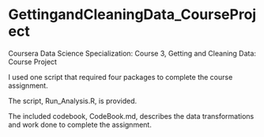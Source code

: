 # GettingandCleaningData_CourseProject
Coursera Data Science Specialization:  Course 3, Getting and Cleaning Data:  Course Project

I used one script that required four packages to complete the course assignment.

The script, Run_Analysis.R, is provided.  

The included codebook, CodeBook.md, describes the data transformations and work done to complete the assignment.  
